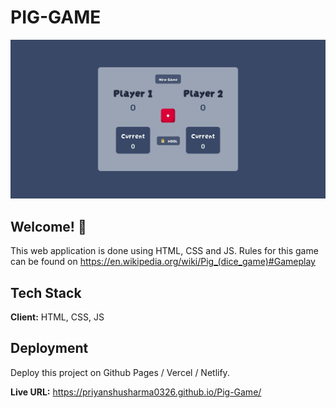 # PIG-GAME

![Design preview for Pig Game](./design/desktop-design.jpg)

## Welcome! 👋

This web application is done using HTML, CSS and JS. Rules for this game can be found on https://en.wikipedia.org/wiki/Pig_(dice_game)#Gameplay
## Tech Stack

**Client:** HTML, CSS, JS

## Deployment

Deploy this project on Github Pages / Vercel / Netlify.

**Live URL:** https://priyanshusharma0326.github.io/Pig-Game/